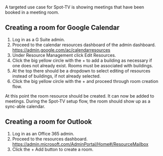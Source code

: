 A targeted use case for Spot-TV is showing meetings that have been booked in a meeting room.

## Creating a room for Google Calendar

1. Log in as a G Suite admin.
1. Proceed to the calendar resources dashboard of the admin dashboard. https://admin.google.com/ac/calendarresources
1. Under Resource Management click Edit Resources.
1. Click the big yellow circle with the + to add a building as necessary if one does not already exist. Rooms must be associated with buildings.
1. At the top there should be a dropdown to select editing of resources instead of buildings, if not already selected.
1. Click the big yellow circle with the + and proceed through room creation flow.

At this point the room resource should be created. It can now be added to meetings. During the Spot-TV setup flow, the room should show up as a sync-able calendar.

## Creating a room for Outlook

1. Log in as an Office 365 admin.
1. Proceed to the resources dashboard. https://admin.microsoft.com/AdminPortal/Home#/ResourceMailbox
1. Click the + Add button to create a room.
